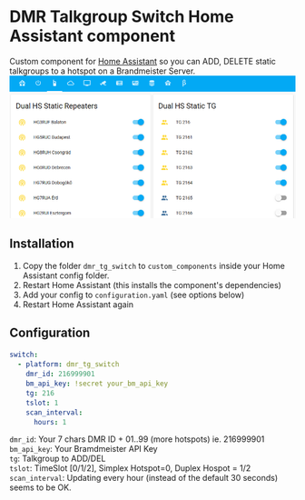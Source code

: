 # DMR Talkgroup Switch Home Assistant component

Custom component for [Home Assistant](https://homeassistant.io) so you can ADD, DELETE static talkgroups to a hotspot on a Brandmeister Server.
![Screenshot](screenshot.png?raw=true)

## Installation

1. Copy the folder `dmr_tg_switch` to `custom_components` inside your Home Assistant config folder.
2. Restart Home Assistant (this installs the component's dependencies)
3. Add your config to `configuration.yaml` (see options below)
4. Restart Home Assistant again

## Configuration

``` yaml
switch:
  - platform: dmr_tg_switch
    dmr_id: 216999901                       
    bm_api_key: !secret your_bm_api_key     
    tg: 216                                 
    tslot: 1                                  
    scan_interval:                                
      hours: 1
```
`dmr_id`:        Your 7 chars DMR ID + 01..99 (more hotspots) ie. 216999901   
`bm_api_key`:    Your Bramdmeister API Key    
`tg`:            Talkgroup to ADD/DEL    
`tslot`:         TimeSlot [0/1/2], Simplex Hotspot=0, Duplex Hospot = 1/2    
`scan_interval`: Updating every hour (instead of the default 30 seconds) seems to be OK.   

